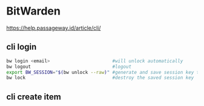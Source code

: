# BitWarden

https://help.passageway.id/article/cli/

## cli login
```sh
bw login <email>                       #will unlock automatically
bw logout                              #logout
export BW_SESSION="$(bw unlock --raw)" #generate and save session key to env
bw lock                                #destroy the saved session key
```

## cli create item
```sh
```
